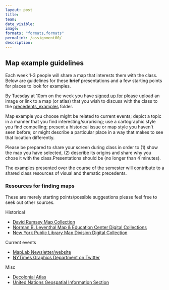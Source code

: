 ```yaml
---
layout: post
title: 
team: 
date_visible: 
image: 
formats: "formats,formats"
permalink: /assignment00/
description: 
---
```


## Map example guidelines

Each week 1-3 people will share a map that interests them with the class. Below are guidelines for these **brief** presentations and a few starting points for places to look for examples. 

By Tuesday at 10pm on the week you have [signed up for](https://docs.google.com/spreadsheets/d/1mVdNMDSJeg_5xG_5u6sseNZboA8FTMkofijmNq3ejdE/edit#gid=0) please upload an image or link to a map (or atlas) that you wish to discuss with the class to the [precedents_examples](https://drive.google.com/drive/u/0/folders/1hX2L_SnID3kmbzYb_J2RyfdftPhpK49T) folder. 

Map example you choose might be related to current events; depict a topic in a manner that you find interesting/surprising; use a cartographic style you find compelling; present a historical issue or map style you haven't seen before; or might describe a particular place in a way that makes to see that location differently. 

Please be prepared to share your screen during class in order to (1) show the map you have selected, (2) describe its origins and share why you chose it with the class.Presentations should be (no longer than 4 minutes). 

The examples presented over the course of the semester will contribute to a shared class resources of visual and thematic precedents. 


### Resources for finding maps
These are merely starting points/possible suggestions please feel free to seek out other sources. 

Historical
- [David Rumsey Map Collection](https://www.davidrumsey.com/)  
- [Norman B. Leventhal Map & Education Center Digital Collections](https://collections.leventhalmap.org/)
- [New York Public Library Map Division Digital Collection](https://digitalcollections.nypl.org/divisions/lionel-pincus-and-princess-firyal-map-division)  


Current events
- [MapLab Newsletter/website](https://www.bloomberg.com/citylab/maplab)
- [NYTimes Graphics Department on Twitter](https://twitter.com/nytgraphics?ref_src=twsrc%5Egoogle%7Ctwcamp%5Eserp%7Ctwgr%5Eauthor)

Misc
- [Decolonial Atlas](https://decolonialatlas.wordpress.com/)
- [United Nations Geospatial Information Section](https://www.un.org/Depts/Cartographic/english/htmain.htm)



